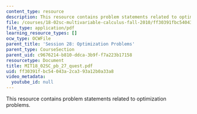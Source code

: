 ```yaml
---
content_type: resource
description: This resource contains problem statements related to optimization problems.
file: /courses/18-02sc-multivariable-calculus-fall-2010/ff30391fbc54043a2ca393a12b0a33a8_MIT18_02SC_pb_27_quest.pdf
file_type: application/pdf
learning_resource_types: []
ocw_type: OCWFile
parent_title: 'Session 28: Optimization Problems'
parent_type: CourseSection
parent_uid: c9676214-b810-ddca-3b9f-f7a223b17158
resourcetype: Document
title: MIT18_02SC_pb_27_quest.pdf
uid: ff30391f-bc54-043a-2ca3-93a12b0a33a8
video_metadata:
  youtube_id: null
---
```

This resource contains problem statements related to optimization problems.

